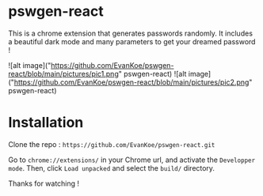 # pswgen-react
This is a chrome extension that generates passwords randomly. It includes a beautiful dark mode and many parameters to get your dreamed password !

![alt image]("https://github.com/EvanKoe/pswgen-react/blob/main/pictures/pic1.png" pswgen-react)
![alt image]("https://github.com/EvanKoe/pswgen-react/blob/main/pictures/pic2.png" pswgen-react)

# Installation

Clone the repo :
`https://github.com/EvanKoe/pswgen-react.git`

Go to `chrome://extensions/` in your Chrome url, and activate the `Developper mode`. Then, click `Load unpacked` and select the `build/` directory.


Thanks for watching !
